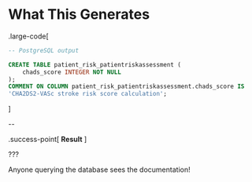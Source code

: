 # What This Generates

.large-code[

```sql
-- PostgreSQL output

CREATE TABLE patient_risk_patientriskassessment (
    chads_score INTEGER NOT NULL
);
COMMENT ON COLUMN patient_risk_patientriskassessment.chads_score IS
'CHA2DS2-VASc stroke risk score calculation';
```

]

--

.success-point[
**Result**
]

???

Anyone querying the database sees the documentation!
